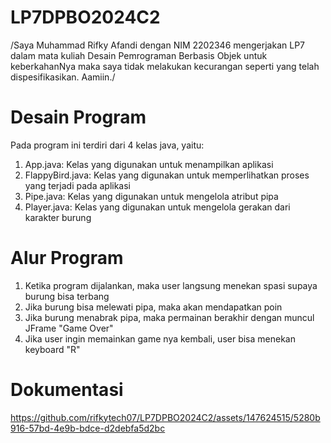 # LP7DPBO2024C2
/Saya Muhammad Rifky Afandi dengan NIM 2202346 mengerjakan LP7 dalam mata kuliah Desain Pemrograman Berbasis Objek untuk keberkahanNya maka saya tidak melakukan kecurangan seperti yang telah dispesifikasikan. Aamiin./

# Desain Program
Pada program ini terdiri dari 4 kelas java, yaitu:
1. App.java: Kelas yang digunakan untuk menampilkan aplikasi
2. FlappyBird.java: Kelas yang digunakan untuk memperlihatkan proses yang terjadi pada aplikasi
3. Pipe.java: Kelas yang digunakan untuk mengelola atribut pipa
4. Player.java: Kelas yang digunakan untuk mengelola gerakan dari karakter burung

# Alur Program
1. Ketika program dijalankan, maka user langsung menekan spasi supaya burung bisa terbang
2. Jika burung bisa melewati pipa, maka akan mendapatkan poin
3. Jika burung menabrak pipa, maka permainan berakhir dengan muncul JFrame "Game Over"
4. Jika user ingin memainkan game nya kembali, user bisa menekan keyboard "R"

# Dokumentasi
https://github.com/rifkytech07/LP7DPBO2024C2/assets/147624515/5280b916-57bd-4e9b-bdce-d2debfa5d2bc

